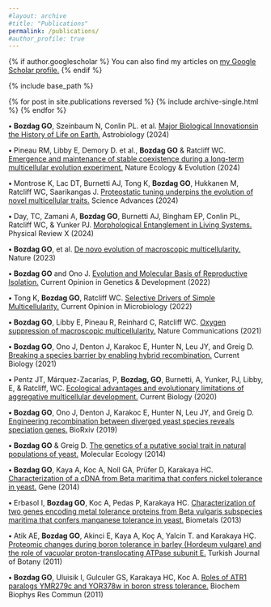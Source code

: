 ```yaml
---
#layout: archive
#title: "Publications"
permalink: /publications/
#author_profile: true
---
```


{% if author.googlescholar %}
  You can also find my articles on <u><a href="{{author.googlescholar}}">my Google Scholar profile</a>.</u>
{% endif %}

{% include base_path %}

{% for post in site.publications reversed %}
  {% include archive-single.html %}
{% endfor %}

**•** **Bozdag GO**, Szeinbaum N, Conlin PL. et al. [Major Biological Innovationsin the History of Life on Earth.](https://doi.org/10.1089/ast.2021.0119) Astrobiology (2024)

**•** Pineau RM, Libby E, Demory D. et al., **Bozdag GO** & Ratcliff WC. [Emergence and maintenance of stable coexistence during a long-term multicellular evolution experiment.](https://doi.org/10.1038/s41559-024-02367-y) Nature Ecology & Evolution (2024)

**•** Montrose K, Lac DT, Burnetti AJ, Tong K, **Bozdag GO**, Hukkanen M, Ratcliff WC, Saarikangas J. [Proteostatic tuning underpins the evolution of novel multicellular traits.](https://doi.org/10.1126/sciadv.adn2706) Science Advances (2024)

**•** Day, TC, Zamani A, **Bozdag GO**, Burnetti AJ, Bingham EP, Conlin PL, Ratcliff WC, & Yunker PJ. [Morphological Entanglement in Living Systems.](https://doi.org/10.1103/PhysRevX.14.011008) Physical Review X (2024)

**•** **Bozdag GO**, et al. [De novo evolution of macroscopic multicellularity.](https://doi.org/10.1038/s41586-023-06052-1) Nature (2023)

**•**	**Bozdag GO** and Ono J. [Evolution and Molecular Basis of Reproductive Isolation.](https://doi.org/10.1016/j.gde.2022.101952) Current Opinion in Genetics & Development (2022)

**•**	Tong K, **Bozdag GO**, Ratcliff WC. [Selective Drivers of Simple Multicellularity.](doi.org/10.1016/j.mib.2022.102141) Current Opinion in Microbiology (2022)

**•**	**Bozdag GO**, Libby E, Pineau R, Reinhard C, Ratcliff WC. [Oxygen suppression of macroscopic multicellularity.](https://doi.org/10.1038/s41467-021-23104-0) Nature Communications (2021)

**•**	**Bozdag GO**, Ono J, Denton J, Karakoc E, Hunter N, Leu JY, and Greig D. [Breaking a species barrier by enabling hybrid recombination.](https://doi.org/10.1016/j.cub.2020.12.038) Current Biology (2021) 

**•**	Pentz JT, Márquez-Zacarías, P, **Bozdag, GO**, Burnetti, A, Yunker, PJ, Libby, E, & Ratcliff, WC. [Ecological advantages and evolutionary limitations of aggregative multicellular development.](https://doi.org/10.1016/j.cub.2020.08.006) Current Biology (2020)

**•**	**Bozdag GO**, Ono J, Denton J, Karakoc E, Hunter N, Leu JY, and Greig D. [Engineering recombination between diverged yeast species reveals speciation genes.](https://doi.org/10.1101/755165) BioRxiv (2019) 

**•**	**Bozdag GO** & Greig D. [The genetics of a putative social trait in natural populations of yeast.](https://doi.org/10.1111/mec.12904) Molecular Ecology (2014)
 
**•**	**Bozdag GO**, Kaya A, Koc A, Noll GA, Prüfer D, Karakaya HC. [Characterization of a cDNA from Beta maritima that confers nickel tolerance in yeast.](https://doi.org/10.1016/j.gene.2014.01.052) Gene (2014)

**•**	Erbasol I, **Bozdag GO**, Koc A, Pedas P, Karakaya HC. [Characterization of two genes encoding metal tolerance proteins from Beta vulgaris subspecies maritima that confers manganese tolerance in yeast.](https://link.springer.com/article/10.1007/s10534-013-9658-7) Biometals (2013) 

**•**	Atik AE, **Bozdag GO**, Akinci E, Kaya A, Koç A, Yalcin T. and Karakaya HÇ. [Proteomic changes during boron tolerance in barley (Hordeum vulgare) and the role of vacuolar proton-translocating ATPase subunit E.](https://doi.org/10.3906/bot-1007-29 ) Turkish Journal of Botany (2011) 

**•**	**Bozdag GO**, Uluisik I, Gulculer GS, Karakaya HC, Koc A. [Roles of ATR1 paralogs YMR279c and YOR378w in boron stress tolerance.](doi.org/10.1016/j.bbrc.2011.05.080) Biochem Biophys Res Commun (2011)
